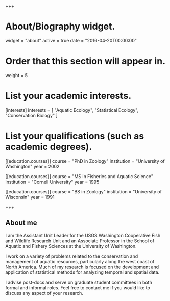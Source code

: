 +++
# About/Biography widget.
widget = "about"
active = true
date = "2016-04-20T00:00:00"

# Order that this section will appear in.
weight = 5

# List your academic interests.
[interests]
  interests = [
    "Aquatic Ecology",
    "Statistical Ecology",
    "Conservation Biology"
  ]

# List your qualifications (such as academic degrees).
[[education.courses]]
  course = "PhD in Zoology"
  institution = "University of Washington"
  year = 2002

[[education.courses]]
  course = "MS in Fisheries and Aquatic Science"
  institution = "Cornell University"
  year = 1995

[[education.courses]]
  course = "BS in Zoology"
  institution = "University of Wisconsin"
  year = 1991
 
+++

## __About me__

I am the Assistant Unit Leader for the USGS Washington Cooperative Fish and Wildlife Research Unit and an Associate Professor in the School of Aquatic and Fishery Sciences at the University of Washington.

I work on a variety of problems related to the conservation and management of aquatic resources, particularly along the west coast of North America. Much of my research is focused on the development and application of statistical methods for analyzing temporal and spatial data.

I advise post-docs and serve on graduate student committees in both formal and informal roles. Feel free to contact me if you would like to discuss any aspect of your research.
